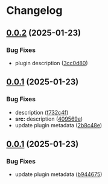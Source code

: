 # Changelog

## [0.0.2](https://github.com/Mooling0602/ReplyCommandAPI-MCDR/compare/rc_api-v0.0.1...rc_api-v0.0.2) (2025-01-23)


### Bug Fixes

* plugin description ([3cc0d80](https://github.com/Mooling0602/ReplyCommandAPI-MCDR/commit/3cc0d8054485f0d1519a2e9566fde28436522707))

## [0.0.1](https://github.com/Mooling0602/ReplyCommandAPI-MCDR/compare/rc_api-0.0.0...rc_api-v0.0.1) (2025-01-23)


### Bug Fixes

* description ([f732c4f](https://github.com/Mooling0602/ReplyCommandAPI-MCDR/commit/f732c4fd9f56a813ce1479380c1b18711efa5499))
* **src:** description ([409569e](https://github.com/Mooling0602/ReplyCommandAPI-MCDR/commit/409569eaa4a98ba56e9459681a00eb24cdf57ac8))
* update plugin metadata ([2b8c48e](https://github.com/Mooling0602/ReplyCommandAPI-MCDR/commit/2b8c48ea306854c22c69d9e79663eca74960731c))

## [0.0.1](https://github.com/Mooling0602/ReplyCommandAPI-MCDR/compare/rc_api-0.0.0...rc_api-v0.0.1) (2025-01-23)


### Bug Fixes

* update plugin metadata ([b944675](https://github.com/Mooling0602/ReplyCommandAPI-MCDR/commit/b944675568a8d088b8825407ca891f0d73d5ebfc))
